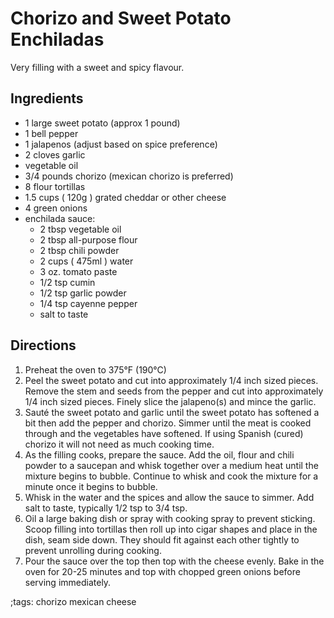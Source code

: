 # Chorizo and Sweet Potato Enchiladas

Very filling with a sweet and spicy flavour.

## Ingredients

- 1 large sweet potato (approx 1 pound)
- 1 bell pepper
- 1 jalapenos (adjust based on spice preference)
- 2 cloves garlic
- vegetable oil
- 3/4 pounds chorizo (mexican chorizo is preferred)
- 8 flour tortillas
- 1.5 cups ( 120g ) grated cheddar or other cheese
- 4 green onions
- enchilada sauce:
	- 2 tbsp vegetable oil
	- 2 tbsp all-purpose flour
	- 2 tbsp chili powder
	- 2 cups ( 475ml ) water
	- 3 oz. tomato paste
	- 1/2 tsp cumin
	- 1/2 tsp garlic powder
	- 1/4 tsp cayenne pepper
	- salt to taste

## Directions

1. Preheat the oven to 375°F (190°C)
2. Peel the sweet potato and cut into approximately 1/4 inch sized pieces. Remove the stem and seeds from the pepper and cut into approximately 1/4 inch sized pieces. Finely slice the jalapeno(s) and mince the garlic.
3. Sauté the sweet potato and garlic until the sweet potato has softened a bit then add the pepper and chorizo. Simmer until the meat is cooked through and the vegetables have softened. If using Spanish (cured) chorizo it will not need as much cooking time.
4. As the filling cooks, prepare the sauce. Add the oil, flour and chili powder to a saucepan and whisk together over a medium heat until the mixture begins to bubble. Continue to whisk and cook the mixture for a minute once it begins to bubble.
5. Whisk in the water and the spices and allow the sauce to simmer. Add salt to taste, typically 1/2 tsp to 3/4 tsp.
6. Oil a large baking dish or spray with cooking spray to prevent sticking. Scoop filling into tortillas then roll up into cigar shapes and place in the dish, seam side down. They should fit against each other tightly to prevent unrolling during cooking.
7. Pour the sauce over the top then top with the cheese evenly. Bake in the oven for 20-25 minutes and top with chopped green onions before serving immediately.

;tags: chorizo mexican cheese
